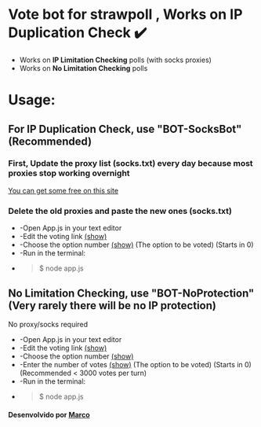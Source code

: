 # Vote bot for strawpoll , Works on IP Duplication Check ✔️

* Works on <b>IP Limitation Checking</b> polls (with socks proxies)
* Works on <b>No Limitation Checking</b> polls

# Usage:
## For IP Duplication Check, use "BOT-SocksBot" (Recommended)

### First, Update the proxy list (socks.txt) every day because most proxies stop working overnight
[You can get some free on this site](http://www.live-socks.net/)
### Delete the old proxies and paste the new ones (socks.txt)

* -Open App.js in your text editor
* -Edit the voting link [(show)](https://user-images.githubusercontent.com/40467826/51801011-5bbdb280-221f-11e9-943a-63e36bed92a5.png)
* -Choose the option number [(show)](https://user-images.githubusercontent.com/40467826/51801064-0f26a700-2220-11e9-8841-a46490f052db.png) (The option to be voted) (Starts in 0)
* -Run in the terminal:
* >$ node app.js

## No Limitation Checking, use "BOT-NoProtection" (Very rarely there will be no IP protection)
No proxy/socks required
* -Open App.js in your text editor
* -Edit the voting link [(show)](https://user-images.githubusercontent.com/40467826/51801127-e226c400-2220-11e9-92ee-ede33053958f.png)
* -Choose the option number [(show)](https://user-images.githubusercontent.com/40467826/51801186-9de7f380-2221-11e9-93fb-8bcab30fef95.png)
* -Enter the number of votes [(show)](https://user-images.githubusercontent.com/40467826/51801144-15695300-2221-11e9-8780-30b4343989a8.png) (The option to be voted) (Starts in 0) (Recommended < 3000 votes per turn)
* -Run in the terminal:
* >$ node app.js

#### Desenvolvido por [Marco](https://twitter.com/lolgamarco2)